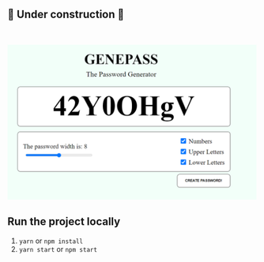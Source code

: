 ## 🚧 Under construction 🚧
<br/>
 
![Screenshot](./public/assets/images/image01.png)

## Run the project locally

1.  ```yarn``` or ```npm install```
2. ```yarn start``` or ```npm start```  